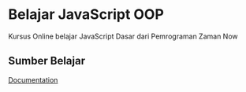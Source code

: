
# Belajar JavaScript OOP

Kursus Online belajar JavaScript Dasar dari Pemrograman Zaman Now


## Sumber Belajar

[Documentation](https://kelas.programmerzamannow.com/p/pemrograman-javascript-untuk-pemula-sampai-mahir)

